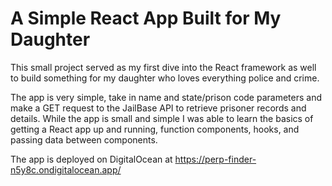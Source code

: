 # A Simple React App Built for My Daughter

This small project served as my first dive into the React framework as well to build something for my daughter who loves everything police and crime.

The app is very simple, take in name and state/prison code parameters and make a GET request to the JailBase API to retrieve prisoner records and details.
While the app is small and simple I was able to learn the basics of getting a React app up and running, function components, hooks, and passing data between components.

The app is deployed on DigitalOcean at https://perp-finder-n5y8c.ondigitalocean.app/
